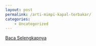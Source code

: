 ```yaml
---
layout: post
permalink: /arti-mimpi-kapal-terbakar/
categories:
    - Uncategorized
---
```


[Baca Selengkapnya](/10)